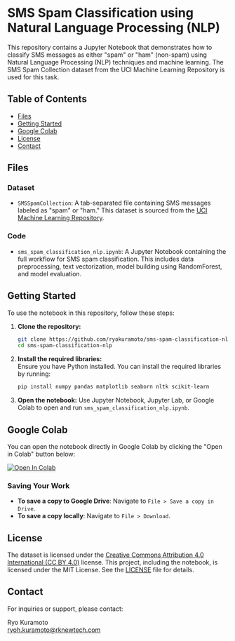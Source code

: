 # SMS Spam Classification using Natural Language Processing (NLP)

This repository contains a Jupyter Notebook that demonstrates how to classify SMS messages as either "spam" or "ham" (non-spam) using Natural Language Processing (NLP) techniques and machine learning. The SMS Spam Collection dataset from the UCI Machine Learning Repository is used for this task.

## Table of Contents
- [Files](#files)
- [Getting Started](#getting-started)
- [Google Colab](#google-colab)
- [License](#license)
- [Contact](#contact)

## Files

### Dataset
- `SMSSpamCollection`: A tab-separated file containing SMS messages labeled as "spam" or "ham." This dataset is sourced from the [UCI Machine Learning Repository](https://archive.ics.uci.edu/ml/datasets/sms+spam+collection#).

### Code
- `sms_spam_classification_nlp.ipynb`: A Jupyter Notebook containing the full workflow for SMS spam classification. This includes data preprocessing, text vectorization, model building using RandomForest, and model evaluation.

## Getting Started

To use the notebook in this repository, follow these steps:

1. **Clone the repository:**
   ```bash
   git clone https://github.com/ryokuramoto/sms-spam-classification-nlp.git
   cd sms-spam-classification-nlp
   ```

2. **Install the required libraries:**  
   Ensure you have Python installed. You can install the required libraries by running:
   ```bash
   pip install numpy pandas matplotlib seaborn nltk scikit-learn
   ```
   
3. **Open the notebook:**
   Use Jupyter Notebook, Jupyter Lab, or Google Colab to open and run `sms_spam_classification_nlp.ipynb`.

## Google Colab

You can open the notebook directly in Google Colab by clicking the "Open in Colab" button below:

[![Open In Colab](https://colab.research.google.com/assets/colab-badge.svg)](https://colab.research.google.com/github/ryokuramoto/sms-spam-classification-nlp/blob/main/sms_spam_classification_nlp.ipynb)

### Saving Your Work
- **To save a copy to Google Drive**: Navigate to `File > Save a copy in Drive`.
- **To save a copy locally**: Navigate to `File > Download`.

## License

The dataset is licensed under the [Creative Commons Attribution 4.0 International (CC BY 4.0)](https://creativecommons.org/licenses/by/4.0/) license. This project, including the notebook, is licensed under the MIT License. See the [LICENSE](LICENSE) file for details.

## Contact

For inquiries or support, please contact:

Ryo Kuramoto  
[ryoh.kuramoto@rknewtech.com](mailto:ryoh.kuramoto@rknewtech.com)
